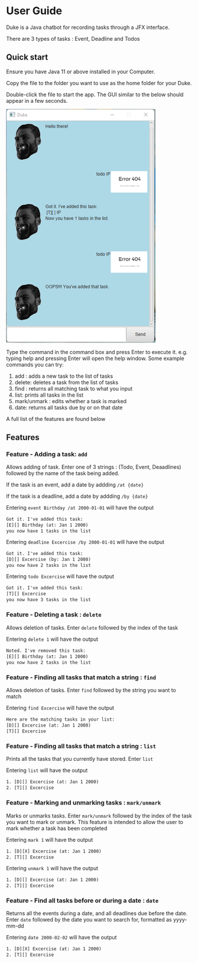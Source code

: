 # User Guide
Duke is a Java chatbot for recording tasks through a JFX interface.

There are 3 types of tasks : Event, Deadline and Todos 

## Quick start

Ensure you have Java 11 or above installed in your Computer.


Copy the file to the folder you want to use as the home folder for your Duke.

Double-click the file to start the app. The GUI similar to the below should appear in a few seconds. 

![image description](Ui.png)

Type the command in the command box and press Enter to execute it. e.g. typing help and pressing Enter will open the help window.
Some example commands you can try:

1. add : adds a new task to the list of tasks
2. delete: deletes a task from the list of tasks
3. find : returns all matching task to what you input
4. list: prints all tasks in the list
5. mark/unmark : edits whether a task is marked
6. date: returns all tasks due by or on that date

A full list of the features are found below

## Features 

### Feature - Adding a task: `add`

Allows adding of task. Enter one of 3 strings : (Todo, Event, Deaadlines) followed by the name of the task being added. 

If the task is an event, add a date by addding `/at {date}`

If the task is a deadline, add a date by addding `/by {date}`

Entering `event Birthday /at 2000-01-01` will have the output

```
Got it. I've added this task:
[E][] Birthday (at: Jan 1 2000)
you now have 1 tasks in the list
```

Entering `deadline Excercise /by 2000-01-01` will have the output

```
Got it. I've added this task:
[D][] Excercise (by: Jan 1 2000)
you now have 2 tasks in the list
```

Entering `todo Excercise` will have the output

```
Got it. I've added this task:
[T][] Excercise
you now have 3 tasks in the list
```

### Feature - Deleting a task : `delete`

Allows deletion of tasks. Enter `delete` followed by the index of the task

Entering `delete 1` will have the output

```
Noted. I've removed this task:
[E][] Birthday (at: Jan 1 2000)
you now have 2 tasks in the list
```

### Feature - Finding all tasks that match a string  : `find`

Allows deletion of tasks. Enter `find` followed by the string you want to match

Entering `find Excercise` will have the output

```
Here are the matching tasks in your list:
[D][] Excercise (at: Jan 1 2000)
[T][] Excercise
```
### Feature - Finding all tasks that match a string  : `list`

Prints all the tasks that you currently have stored. Enter `list`

Entering `list` will have the output

```
1. [D][] Excercise (at: Jan 1 2000)
2. [T][] Excercise
```

### Feature - Marking and unmarking tasks  : `mark/unmark`

Marks or unmarks tasks. Enter `mark/unmark` followed by the index of the task you want to mark or unmark.
This feature is intended to allow the user to mark whether a task has been completed

Entering `mark 1` will have the output

```
1. [D][X] Excercise (at: Jan 1 2000)
2. [T][] Excercise
```

Entering `unmark 1` will have the output

```
1. [D][] Excercise (at: Jan 1 2000)
2. [T][] Excercise
```

### Feature - Find all tasks before or during a date  : `date`

Returns all the events during a date, and all deadlines due before the date.
 Enter `date` followed by the date you want to search for, formatted as yyyy-mm-dd

Entering `date 2000-02-02` will have the output

```
1. [D][X] Excercise (at: Jan 1 2000)
2. [T][] Excercise
```
